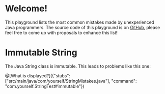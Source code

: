 # Welcome!

This playground lists the most common mistakes made by unexperienced Java programmers.
The source code of this playground is on [GitHub](https://github.com), please feel free to come up with proposals to enhance this list!

# Immutable String
The Java String class is immutable. This leads to problems like this one:

@[What is displayed?]({"stubs": ["src/main/java/com/yourself/StringMistakes.java"], "command": "com.yourself.StringTest#immutable"})